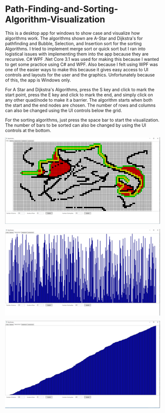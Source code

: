 # Path-Finding-and-Sorting-Algorithm-Visualization

This is a desktop app for windows to show case and visualize how algorithms work.
The algorithms shown are A-Star and Dijkstra's for pathfinding and Bubble, Selection, and Insertion sort for the sorting Algorithms.
I tried to implement merge sort or quick sort but I ran into logistical issues with implementing them into the app because they are recursive.
C# WPF .Net Core 3.1 was used for making this because I wanted to get some practice using C# and WPF.
Also because I felt using WPF was one of the easier ways to make this because it gives easy access to UI controls and layouts for the user and the graphics.
Unfortunately because of this, the app is Windows only.

For A Star and Dijkstra's Algorithms, press the S key and click to mark the start point, press the E key and click to mark the end, and simply click on any other
quad/node to make it a barrier. The algorithm starts when both the start and the end nodes are chosen.
The number of rows and columns can also be changed using the UI controls below the grid.

For the sorting algorithms, just press the space bar to start the visualization. 
The number of bars to be sorted can also be changed by using the UI controls at the bottom.


![](aStarImg.png)

![](unSortedImg.png)

![](sortedImg.png)
